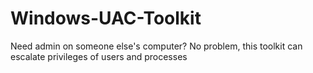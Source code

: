 # Windows-UAC-Toolkit
Need admin on someone else's computer? No problem, this toolkit can escalate privileges of users and processes
